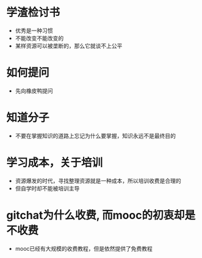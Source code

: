 # 学渣检讨书

- 优秀是一种习惯
- 不能改变不能改变的
- 某样资源可以被垄断的，那么它就谈不上公平

# 如何提问

- 先向橡皮鸭提问

# 知道分子

- 不要在掌握知识的道路上忘记为什么要掌握，知识永远不是最终目的

# 学习成本，关于培训

- 资源爆发的时代，寻找整理资源就是一种成本，所以培训收费是合理的
- 但自学时却不能被培训主导

# gitchat为什么收费, 而mooc的初衷却是不收费

- mooc已经有大规模的收费教程，但是依然提供了免费教程
